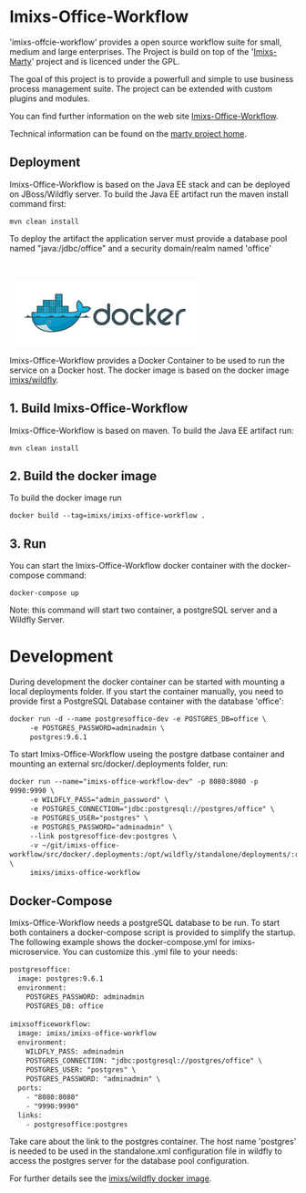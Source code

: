 # Imixs-Office-Workflow

'imixs-offcie-workflow' provides a open source workflow suite for small, medium and large enterprises.
The Project is build on top of the '[Imixs-Marty](https://github.com/imixs/imixs-marty)' project and is licenced under the GPL.  

The goal of this project is to provide a powerfull and simple to use business process management suite. The project can be extended with custom plugins and modules. 

You can find further information on the web site [Imixs-Office-Workflow](http://www.office-workflow.de).

Technical information can be found on the [marty project home](http://www.imixs.org/marty).

## Deployment
Imixs-Office-Workflow is based on the Java EE stack and can be deployed on JBoss/Wildfly server.
To build the Java EE artifact run the maven install command first:

	mvn clean install

To deploy the artifact the application server must provide a database pool named "java:/jdbc/office" and a security domain/realm named 'office'


<br /><br /><img src="small_h-trans.png" />


Imixs-Office-Workflow provides a Docker Container to be used to run the service on a Docker host. 
The docker image is based on the docker image [imixs/wildfly](https://hub.docker.com/r/imixs/wildfly/).


## 1. Build Imixs-Office-Workflow

Imixs-Office-Workflow is based on maven. To build the Java EE artifact run:

	mvn clean install

## 2. Build the docker image
To build the docker image run

	docker build --tag=imixs/imixs-office-workflow .


## 3. Run 
You can start the Imixs-Office-Workflow docker container with the docker-compose command:

	docker-compose up

Note: this command will start two container, a postgreSQL server and a Wildfly Server. 


# Development

During development the docker container can be started with mounting a local deployments folder. 
If you start the container manually, you need to provide first a PostgreSQL Database container with the database 'office':

	docker run -d --name postgresoffice-dev -e POSTGRES_DB=office \
	     -e POSTGRES_PASSWORD=adminadmin \
	     postgres:9.6.1

To start Imixs-Office-Workflow useing the postgre datbase container and mounting an external src/docker/.deployments folder, run:

	docker run --name="imixs-office-workflow-dev" -p 8080:8080 -p 9990:9990 \
         -e WILDFLY_PASS="admin_password" \
         -e POSTGRES_CONNECTION="jdbc:postgresql://postgres/office" \
         -e POSTGRES_USER="postgres" \
         -e POSTGRES_PASSWORD="adminadmin" \
         --link postgresoffice-dev:postgres \
         -v ~/git/imixs-office-workflow/src/docker/.deployments:/opt/wildfly/standalone/deployments/:rw \
         imixs/imixs-office-workflow



## Docker-Compose

Imixs-Office-Workflow needs a postgreSQL database to be run. To start both containers a docker-compose script is provided to simplify the startup. 
The following example shows the docker-compose.yml for imixs-microservice. You can customize this .yml file to your needs:

	postgresoffice:
	  image: postgres:9.6.1
	  environment:
	    POSTGRES_PASSWORD: adminadmin
	    POSTGRES_DB: office
	
	imixsofficeworkflow:
	  image: imixs/imixs-office-workflow
	  environment:
	    WILDFLY_PASS: adminadmin
	    POSTGRES_CONNECTION: "jdbc:postgresql://postgres/office" \
	    POSTGRES_USER: "postgres" \
	    POSTGRES_PASSWORD: "adminadmin" \
	  ports:
	    - "8080:8080"
	    - "9990:9990"
	  links: 
	    - postgresoffice:postgres

 
Take care about the link to the postgres container. The host name 'postgres' is needed to be used in the standalone.xml configuration file in wildfly to access the postgres server for the database pool configuration.


For further details see the [imixs/wildfly docker image](https://hub.docker.com/r/imixs/wildfly/).
